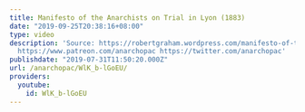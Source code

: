 ```yaml
---
title: Manifesto of the Anarchists on Trial in Lyon (1883)
date: "2019-09-25T20:38:16+08:00"
type: video
description: 'Source: https://robertgraham.wordpress.com/manifesto-of-the-anarchists-lyon-1883/
  https://www.patreon.com/anarchopac https://twitter.com/anarchopac'
publishdate: "2019-07-31T11:50:20.000Z"
url: /anarchopac/WlK_b-lGoEU/
providers:
  youtube:
    id: WlK_b-lGoEU
---
```

